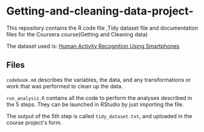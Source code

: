 # Getting-and-cleaning-data-project-
This repository contains the R code file ,Tidy dataset file and documentation files for the Coursera course(Getting and Cleaning data)

The dataset used is: [Human Activity Recognition Using Smartphones](http://archive.ics.uci.edu/ml/datasets/Human+Activity+Recognition+Using+Smartphones)

## Files

`codebook.md` describes the variables, the data, and any transformations or work that was performed to clean up the data.

`run_analysis.R` contains all the code to perform the analyses described in the 5 steps. They can be launched in RStudio by just importing the file.

The output of the 5th step is called `tidy_dataset.txt`, and uploaded in the course project's form.
